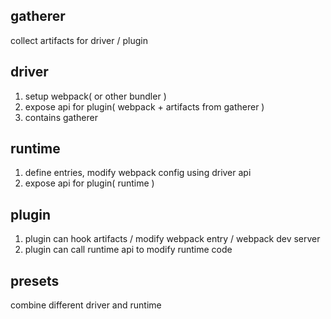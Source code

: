 ## gatherer

collect artifacts for driver / plugin

## driver

1. setup webpack( or other bundler )
2. expose api for plugin( webpack + artifacts from gatherer )
3. contains gatherer

## runtime

1. define entries, modify webpack config using driver api
2. expose api for plugin( runtime )

## plugin

1. plugin can hook artifacts / modify webpack entry / webpack dev server
2. plugin can call runtime api to modify runtime code

## presets

combine different driver and runtime
